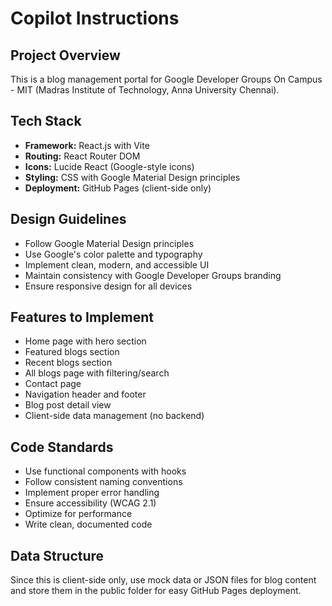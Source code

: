 # Copilot Instructions

<!-- Use this file to provide workspace-specific custom instructions to Copilot. For more details, visit https://code.visualstudio.com/docs/copilot/copilot-customization#_use-a-githubcopilotinstructionsmd-file -->

## Project Overview

This is a blog management portal for Google Developer Groups On Campus - MIT (Madras Institute of Technology, Anna University Chennai).

## Tech Stack

- **Framework:** React.js with Vite
- **Routing:** React Router DOM
- **Icons:** Lucide React (Google-style icons)
- **Styling:** CSS with Google Material Design principles
- **Deployment:** GitHub Pages (client-side only)

## Design Guidelines

- Follow Google Material Design principles
- Use Google's color palette and typography
- Implement clean, modern, and accessible UI
- Maintain consistency with Google Developer Groups branding
- Ensure responsive design for all devices

## Features to Implement

- Home page with hero section
- Featured blogs section
- Recent blogs section
- All blogs page with filtering/search
- Contact page
- Navigation header and footer
- Blog post detail view
- Client-side data management (no backend)

## Code Standards

- Use functional components with hooks
- Follow consistent naming conventions
- Implement proper error handling
- Ensure accessibility (WCAG 2.1)
- Optimize for performance
- Write clean, documented code

## Data Structure

Since this is client-side only, use mock data or JSON files for blog content and store them in the public folder for easy GitHub Pages deployment.
